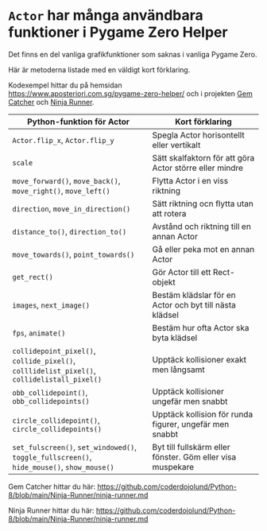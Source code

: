 # `Actor` har många användbara funktioner i Pygame Zero Helper

Det finns en del vanliga grafikfunktioner som saknas i vanliga Pygame Zero.

Här är metoderna listade med en väldigt kort förklaring.

Kodexempel hittar du på hemsidan  https://www.aposteriori.com.sg/pygame-zero-helper/
och i projekten [Gem Catcher](https://github.com/coderdojolund/Python-8/blob/main/Gem-Catcher/gem-catcher.md) och [Ninja Runner](https://github.com/coderdojolund/Python-8/blob/main/Ninja-Runner/ninja-runner.md).

| Python-funktion för Actor | Kort förklaring |
| ----------------- | --------------- |
| `Actor.flip_x`, `Actor.flip_y` | Spegla Actor horisontellt eller vertikalt |
| `scale` | Sätt skalfaktorn för att göra Actor större eller mindre |
| `move_forward()`, `move_back()`,<br>`move_right()`, `move_left()` | Flytta Actor i en viss riktning | 
| `direction`, `move_in_direction()` | Sätt riktning ocn flytta utan att rotera |
| `distance_to()`, `direction_to()` | Avstånd och riktning till en annan Actor |
| `move_towards()`, `point_towards()` | Gå eller peka mot en annan Actor |
| `get_rect()` | Gör Actor till ett Rect-objekt |
| `images`, `next_image()` | Bestäm klädslar för en Actor och byt till nästa klädsel |
| `fps`, `animate()` | Bestäm hur ofta Actor ska byta klädsel |
| `collidepoint_pixel()`, `collide_pixel()`,<br>`colllidelist_pixel()`, `collidelistall_pixel()` | Upptäck kollisioner exakt men långsamt |
| `obb_collidepoint()`, `obb_collidepoints()` | Upptäck kollisioner ungefär men snabbt |
| `circle_collidepoint()`, `circle_collidepoints()` | Upptäck kollision för runda figurer, ungefär men snabbt |
| `set_fulscreen()`, `set_windowed()`, `toggle_fullscreen()`,<br>`hide_mouse()`, `show_mouse()` | Byt till fullskärm eller fönster. Göm eller visa muspekare |

Gem Catcher hittar du här: https://github.com/coderdojolund/Python-8/blob/main/Ninja-Runner/ninja-runner.md

Ninja Runner hittar du här: https://github.com/coderdojolund/Python-8/blob/main/Ninja-Runner/ninja-runner.md
